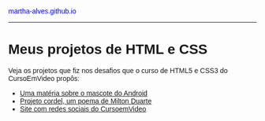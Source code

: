 <!DOCTYPE html>
<html lang="pt-br">
<head>
    <meta charset="UTF-8">
    <meta http-equiv="X-UA-Compatible" content="IE=edge">
    <meta name="viewport" content="width=device-width, initial-scale=1.0">
    <link rel="shortcut icon" href="Code.ico" type="image/x-icon">
    <title>Como surgiu o mascote do Android?</title>
<style>
    body {
        font-family:Arial, Verdana, Helvetica, sans-serif;
    }
    body > a {
        color:blue;
        text-decoration:none;
    }
</style>
</head>
    <body>
        <a href="martha-alves.github.io">martha-alves.github.io</a>
        <hr>
         <h1>Meus projetos de HTML e CSS</h1>
        <p>Veja os projetos que fiz nos desafios que o curso de HTML5 e CSS3 do CursoEmVideo propôs:</p>
        <ul type=square>
            <li><a href="https://martha-alves.github.io/html-css/Desafios-CursoEmVideo/1-Android/">Uma matéria sobre o mascote do Android</a></li>
            <li><a href="https://martha-alves.github.io/html-css/Desafios-CursoEmVideo/2-Cordel/">Projeto cordel, um poema de Milton Duarte</a></li>
            <li><a href="https://martha-alves.github.io/html-css/Desafios-CursoEmVideo/3-Redes-Sociais/">Site com redes sociais do CursoemVideo</a></li>
        </ul>
    </body>
</html>


